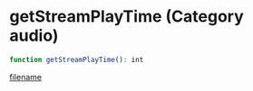 # getStreamPlayTime (Category audio)

```js
function getStreamPlayTime(): int
```

[filename](getStreamPlayTime_m.md ':include')